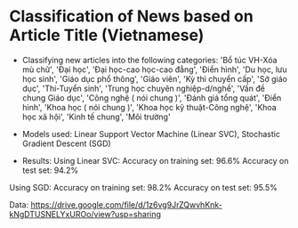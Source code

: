 # Classification of News based on Article Title (Vietnamese)

* Classifying new articles into the following categories:
'Bổ túc VH-Xóa mù chữ', 'Đại học', 'Đại học-cao học-cao đẳng', 'Điển hình', 'Du học, lưu học sinh', 'Giáo dục phổ thông', 'Giáo viên', 'Kỳ thì chuyển cấp', 'Sở giáo dục', 'Thi-Tuyển sinh', 'Trung học chuyên nghiệp-d/nghề', 'Vấn đề chung Giáo dục', 'Công nghệ ( nói chung )', 'Đánh giá tổng quát', 'Điển hình', 'Khoa học ( nói chung )', 'Khoa học kỹ thuật-Công nghệ', 'Khoa học xã hội', 'Kinh tế chung', 'Môi trường'
    

* Models used: Linear Support Vector Machine (Linear SVC), Stochastic Gradient Descent (SGD) 

* Results:
Using Linear SVC:
Accuracy on training set: 96.6%
Accuracy on test set: 94.2%

Using SGD:
Accuracy on training set: 98.2%
Accuracy on test set: 95.5%

Data: https://drive.google.com/file/d/1z6vg9JrZQwvhKnk-kNgDTUSNELYxUROo/view?usp=sharing
